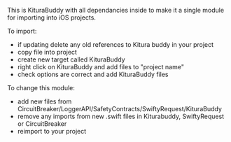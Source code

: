 This is KituraBuddy with all dependancies inside to make it a single module for importing into iOS projects.

To import:
- if updating delete any old references to Kitura buddy in your project
- copy file into project
- create new target called KituraBuddy
- right click on KituraBuddy and add files to "project name"
- check options are correct and add KituraBuddy files

To change this module:
- add new files from CircuitBreaker/LoggerAPI/SafetyContracts/SwiftyRequest/KituraBuddy
- remove any imports from new .swift files in Kiturabuddy, SwiftyRequest or CircuitBreaker
- reimport to your project
